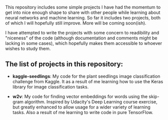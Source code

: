 This repository includes some simple projects I have had the momentum to get into nice enough shape to share with other
people while learning about neural networks and machine learning. So far it includes two projects, both of which I will
hopefully still improve. More will be coming soon(ish).

I have attempted to write the projects with some concern to readibility and "niceness" of the code (although documentation
and comments might be lacking in some cases), which hopefully makes them accessible to whoever wishes to study them.

## The list of projects in this repository:

* **kaggle-seedlings**: My code for the plant seedlings image classification challenge from Kaggle. It as a result of me learning how to use the Keras library for image classification tasks.

* **w2v**: My code for finding vector embeddings for words using the skip-gram algorithm. Inspired by Udacity's Deep Learning course exercise, but greatly enhanced to allow usage for a wider variety of learning tasks. Also a result of me learning to write code in pure TensorFlow.
